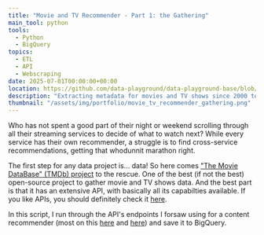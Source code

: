 ```yaml
---
title: "Movie and TV Recommender - Part 1: the Gathering"
main_tool: python
tools: 
  - Python
  - BigQuery
topics:
  - ETL
  - API
  - Webscraping
date: 2025-07-01T00:00:00+00:00
location: https://github.com/data-playground/data-playground-base/blob/main/movie_recommender/movie_recommender_etl.py
description: "Extracting metadata for movies and TV shows since 2000 to power a content recommender"
thumbnail: "/assets/img/portfolio/movie_tv_recommender_gathering.png"
---
```


Who has not spent a good part of their night or weekend scrolling through all their streaming services to decide of what to watch next? While every service has their own recommender, a struggle is to find cross-service recommendations, getting that whodunnit marathon right.

The first step for any data project is... data! So here comes ["The Movie DataBase" (TMDb) project](https://www.themoviedb.org/) to the rescue. One of the best (if not the best) open-source project to gather movie and TV shows data. And the best part is that it has an extensive API, with basically all its capabilties available. If you like APIs, you should definitely check it [here](https://developer.themoviedb.org/reference/intro/getting-started).

In this script, I run through the API's endpoints I forsaw using for a content recommender (most on this [here](/portfolio/movie_tv_recommender_2_models) and [here](/portfolio/movie_tv_recommender_3_app)) and save it to BigQuery.